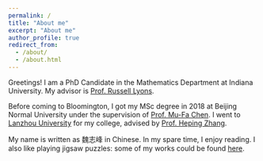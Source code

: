 ```yaml
---
permalink: /
title: "About me"
excerpt: "About me"
author_profile: true
redirect_from: 
  - /about/
  - /about.html
---
```


Greetings! I am a PhD Candidate in the Mathematics Department at Indiana University. My advisor is [Prof. Russell Lyons](https://rdlyons.pages.iu.edu/).

Before coming to Bloomington, I got my MSc degree in 2018 at Beijing Normal University under the supervision of [Prof. Mu-Fa Chen](http://math0.bnu.edu.cn/~chenmf/main_eng.htm). I went to [Lanzhou University](https://en.lzu.edu.cn/) for my college, advised by [Prof. Heping Zhang](http://mathteacher.lzu.edu.cn/system/teacherprofileqtenglish/content.jsp?id=154).   

My name is written as 魏志峰 in Chinese. In my spare time, I enjoy reading.<!--[Dream of the Red Chamber](https://en.wikipedia.org/wiki/Dream_of_the_Red_Chamber) is my favorite novel.--> I also like playing jigsaw puzzles: some of my works could be found [here](https://zf-wei.github.io/posts/2021/12/puzzles/).  
